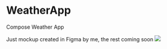 # WeatherApp
Compose Weather App

Just mockup created in Figma by me, the rest coming soon
![](https://i.imgur.com/rZS6Rwg.png)
